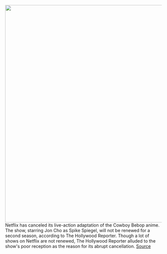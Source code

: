 <img src='https://cdn.vox-cdn.com/thumbor/oUR_-Gft4cq9ipHcFcom6vIfUYk=/0x0:2400x2568/1200x800/filters:focal(1039x860:1423x1244)/cdn.vox-cdn.com/uploads/chorus_image/image/70252595/COWBOYBEB_ArtDept_01192RC4__1__long.0.jpg' width='700px' /><br/>
Netflix has canceled its live-action adaptation of the Cowboy Bebop anime. The show, starring Jon Cho as Spike Spiegel, will not be renewed for a second season, according to The Hollywood Reporter. Though a lot of shows on Netflix are not renewed, The Hollywood Reporter alluded to the show's poor reception as the reason for its abrupt cancellation.
<a href='https://www.theverge.com/2021/12/9/22827010/cowboy-bebop-netflix-live-action-cancel'> Source <a/>